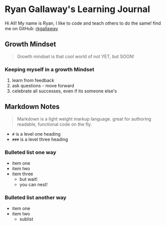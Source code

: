 # Ryan Gallaway's Learning Journal

Hi All!  My name is Ryan, I like to code and teach others to do the same!  find me on GitHub:  [rkgallaway](https://github.com/rkgallaway)

## Growth Mindset
> Growth mindset is that cool world of not YET, but SOON!

### Keeping myself in a growth Mindset
1. learn from feedback
1. ask questions - move forward
1. celebrate all successes, even if its someone else's

## Markdown Notes
> Markdown is a light weight markup language.  great for authoring readable, functional code on the fly.
- `#` is a level one heading
- `###` is a level three heading

### Bulleted list one way
- item one
- item two
- item three
  - but wait!
  - you can nest!

### Bulleted list another way
+ item one
+ item two
  + sublist 
